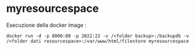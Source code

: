 # myresourcespace

Esecuzione della docker image :

	docker run -d -p 8000:80 -p 2022:22 -v /<folder backup>:/backupdb -v /<folder dati resourcespace>:/var/www/html/filestore myresourcespace
 